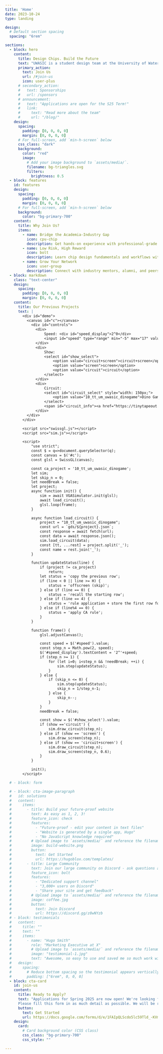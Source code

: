 ```yaml
---
title: 'Home'
date: 2023-10-24
type: landing

design:
  # Default section spacing
  spacing: "6rem"

sections:
  - block: hero
    content:
      title: Design Chips. Build the Future
      text: "UWASIC is a student design team at the University of Waterloo dedicated to exploring the world of ASIC and FPGA development. <br><br> Our mission is to bridge the gap between academic learning and industry practice, preparing the next generation of chip designers"
      primary_action:
        text: Join Us
        url: /#join-us
        icon: user-plus
      # secondary_action:
      #   text: Sponsorships
      #   url: /sponsors
      # announcement:
      #   text: "Applications are open for the S25 Term!"
      #   link:
      #     text: "Read more about the team"
      #     url: "/blog/"
    design:
      spacing:
        padding: [0, 0, 0, 0]
        margin: [0, 0, 0, 0]
      # For full-screen, add `min-h-screen` below
      css_class: "dark"
      background:
        color: "red"
        image:
          # Add your image background to `assets/media/`.
          filename: bg-triangles.svg
          filters:
            brightness: 0.5
  - block: features
    id: features
    design:
      spacing:
        padding: [0, 0, 0, 0]
        margin: [0, 0, 0, 0]
      # For full-screen, add `min-h-screen` below
      background:
        color: "bg-primary-700"
    content:
      title: Why Join Us?
      items:
        - name: Bridge the Academia-Industry Gap
          icon: cpu-chip
          description: Get hands-on experience with professional-grade ASIC/FPGA tools and workflows. Build a project portfolio that stands out in internships and job applications
        - name: Low Risk, High Reward
          icon: bolt
          description: Learn chip design fundamentals and workflows without needing graduate-level specialization
        - name: Grow Your Network
          icon: user-group
          description: Connect with industry mentors, alumni, and peers passionate about hardware
  - block: markdown
    class: "text-center"
    design:
      spacing:
        padding: [0, 0, 0, 0]
        margin: [0, 0, 0, 0]
    content:
      title: Our Previous Projects
      text: | 
        <div id="demo">
          <canvas id="c"></canvas>
            <div id="controls">
              <div>
                  Speed: <div id="speed_display">2^0</div>
                  <input id="speed" type="range" min="-5" max="17" value="11">
              </div>
              <div>
                  Show: 
                  <select id="show_select">
                      <option value="circuit+screen">circuit+screen</option>
                      <option value="screen">screen</option>
                      <option value="circuit">circuit</option>
                  </select>
              </div>
              <div>
                  Circuit: 
                  <select id="circuit_select" style="width: 150px;">
                      <option value="10_tt_um_uwasic_dinogame">Dino Game</option>
                  </select>
                  <span id="circuit_info"><a href="https://tinytapeout.com/runs/ttihp25a/tt_um_uwasic_dinogame">project info</a></span>
              </div>        
          </div>
        </div>

        <script src="swissgl.js"></script>
        <script src="sim.js"></script>

        <script>
            "use strict";
            const $ = q=>document.querySelector(q);
            const canvas = $('#c');
            const glsl = SwissGL(canvas);

            const ca_project = '10_tt_um_uwasic_dinogame';
            let sim;
            let skip_n = 0;
            let needBreak = false;
            let project;
            async function init() {
                sim = await VGASimulator.init(glsl);
                await load_circuit();
                glsl.loop(frame);
            }

            async function load_circuit() {
                project = "10_tt_um_uwasic_dinogame";
                const url = `gds/${project}.json`; 
                const response = await fetch(url);
                const data = await response.json();
                sim.load_circuit(data);
                const [tt, ...rest] = project.split('_');
                const name = rest.join('_');
            }

            function updateStatus(line) {
                if (project != ca_project)
                    return;
                let status = 'copy the previous row';
                if (line < 0 || line >= H) {
                    status = 'offscreen (skip)';
                } else if (line == 0) {
                    status = 'recall the starting row';
                } else if (line == 4) {
                    status = 'rule application + store the first row for the next frame'
                } else if (line%4 == 0) {
                    status = 'apply CA rule';
                }
            }

            function frame() {
                glsl.adjustCanvas();

                const speed = $('#speed').value;
                const step_n = Math.pow(2, speed);
                $('#speed_display').textContent = '2^'+speed;
                if (step_n >= 1) {
                    for (let i=0; i<step_n && !needBreak; ++i) {
                        sim.step(updateStatus);
                    }
                } else {
                    if (skip_n <= 0) {
                        sim.step(updateStatus);
                        skip_n = 1/step_n-1;
                    } else {
                        skip_n--;
                    }   
                }
                needBreak = false;

                const show = $('#show_select').value;
                if (show =='circuit') {
                    sim.draw_circuit(step_n);
                } else if (show == 'screen') {
                    sim.draw_screen(step_n);
                } else if (show == 'circuit+screen') {
                    sim.draw_circuit(step_n);
                    sim.draw_screen(step_n, 0.6);
                }
            }

            init();
        </script> 

  # - block: form

  # - block: cta-image-paragraph
  #   id: solutions
  #   content:
  #     items:
  #       - title: Build your future-proof website
  #         text: As easy as 1, 2, 3!
  #         feature_icon: check
  #         features:
  #           - "Future-proof - edit your content in text files"
  #           - "Website is generated by a single app, Hugo"
  #           - "No JavaScript knowledge required"
  #         # Upload image to `assets/media/` and reference the filename here
  #         image: build-website.png
  #         button:
  #           text: Get Started
  #           url: https://hugoblox.com/templates/
  #       - title: Large Community
  #         text: Join our large community on Discord - ask questions and get live responses
  #         feature_icon: bolt
  #         features:
  #           - "Dedicated support channel"
  #           - "3,000+ users on Discord"
  #           - "Share your site and get feedback"
  #         # Upload image to `assets/media/` and reference the filename here
  #         image: coffee.jpg
  #         button:
  #           text: Join Discord
  #           url: https://discord.gg/z8wNYzb
  # - block: testimonials
  #   content:
  #     title: ""
  #     text: ""
  #     items:
  #       - name: "Hugo Smith"
  #         role: "Marketing Executive at X"
  #         # Upload image to `assets/media/` and reference the filename here
  #         image: "testimonial-1.jpg"
  #         text: "Awesome, so easy to use and saved me so much work with the swappable pre-designed sections!"
  #   design:
  #     spacing:
  #       # Reduce bottom spacing so the testimonial appears vertically centered between sections
  #       padding: ["6rem", 0, 0, 0]
  - block: cta-card
    id: join-us
    content:
      title: Ready to Apply?
      text: "Applications for Spring 2025 are now open! We're looking for passionate students interested in hardware design, ASIC development, and digital systems. No prior experience required - just enthusiasm and willingness to learn! <br><br>
      Please fill this form in as much detail as possible. We will be reviewing applications on a rolling basis, so apply early!"
      button:
        text: Get Started
        url: https://docs.google.com/forms/d/e/1FAIpQLScdo5lc59Tld_-KVm1k5HrJB0xQABp9EcaFD-7KI-TWs5nuVg/viewform
    design:
      card:
        # Card background color (CSS class)
        css_class: "bg-primary-700"
        css_style: ""

---
```


